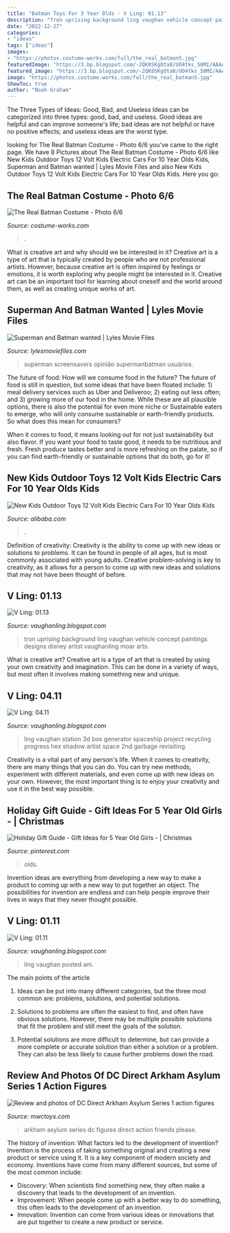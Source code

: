 ```yaml
---
title: "Batman Toys For 3 Year Olds - V Ling: 01.13"
description: "Tron uprising background ling vaughan vehicle concept paintings designs disney artist vaughanling moar arts"
date: "2022-12-27"
categories:
- "ideas"
tags: ["ideas"]
images:
- "https://photos.costume-works.com/full/the_real_batman5.jpg"
featuredImage: "https://3.bp.blogspot.com/-2QK8SKgOta8/UO4tks_50MI/AAAAAAAAHOQ/Lqy4uiZElrM/s1600/bridgebgb.jpg"
featured_image: "https://3.bp.blogspot.com/-2QK8SKgOta8/UO4tks_50MI/AAAAAAAAHOQ/Lqy4uiZElrM/s1600/bridgebgb.jpg"
image: "https://photos.costume-works.com/full/the_real_batman5.jpg"
ShowToc: true
author: "Noah Graham"
---
```



The Three Types of Ideas: Good, Bad, and Useless
Ideas can be categorized into three types: good, bad, and useless. Good ideas are helpful and can improve someone's life; bad ideas are not helpful or have no positive effects; and useless ideas are the worst type.

	

		
looking for The Real Batman Costume - Photo 6/6 you've came to the right page. We have 8 Pictures about The Real Batman Costume - Photo 6/6 like New Kids Outdoor Toys 12 Volt Kids Electric Cars For 10 Year Olds Kids, Superman and Batman wanted | Lyles Movie Files and also New Kids Outdoor Toys 12 Volt Kids Electric Cars For 10 Year Olds Kids. Here you go:
		
    
## The Real Batman Costume - Photo 6/6

<img loading=lazy src="https://photos.costume-works.com/full/the_real_batman5.jpg" onerror="this.onerror=null;this.src='https://tse3.mm.bing.net/th?id=OIP.LPjOwI4ot_Aqe6FGwP_dfAHaKP&amp;pid=15.1';" alt="The Real Batman Costume - Photo 6/6">

_Source: costume-works.com_

>. 

	

What is creative art and why should we be interested in it?
Creative art is a type of art that is typically created by people who are not professional artists. However, because creative art is often inspired by feelings or emotions, it is worth exploring why people might be interested in it. Creative art can be an important tool for learning about oneself and the world around them, as well as creating unique works of art.

    
## Superman And Batman Wanted | Lyles Movie Files

<img loading=lazy src="https://lylesmoviefiles.com/wp-content/uploads/2013/06/superman-and-batman-wanted.jpg" onerror="this.onerror=null;this.src='https://tse4.mm.bing.net/th?id=OIP.czdfjFpmcWjV7xqZawYtQgHaFj&amp;pid=15.1';" alt="Superman and Batman wanted | Lyles Movie Files">

_Source: lylesmoviefiles.com_

>superman screensavers opinião supermanbatman usuários. 

	

The future of food: How will we consume food in the future?
The future of food is still in question, but some ideas that have been floated include: 1) meal delivery services such as Uber and Deliveroo; 2) eating out less often; and 3) growing more of our food in the home. 
While these are all plausible options, there is also the potential for even more niche or Sustainable eaters to emerge, who will only consume sustainable or earth-friendly products. So what does this mean for consumers? 

When it comes to food, it means looking out for not just sustainability but also flavor. If you want your food to taste good, it needs to be nutritious and fresh. Fresh produce tastes better and is more refreshing on the palate, so if you can find earth-friendly or sustainable options that do both, go for it!

    
## New Kids Outdoor Toys 12 Volt Kids Electric Cars For 10 Year Olds Kids

<img loading=lazy src="https://sc01.alicdn.com/kf/H214f5c35f335489ab0ac57032c94df26n/239287015/H214f5c35f335489ab0ac57032c94df26n.jpg" onerror="this.onerror=null;this.src='https://tse3.mm.bing.net/th?id=OIP.n7Bdw2uPSKF_65D1Aq6w5gHaGh&amp;pid=15.1';" alt="New Kids Outdoor Toys 12 Volt Kids Electric Cars For 10 Year Olds Kids">

_Source: alibaba.com_

>. 

	

Definition of creativity:
Creativity is the ability to come up with new ideas or solutions to problems. It can be found in people of all ages, but is most commonly associated with young adults. Creative problem-solving is key to creativity, as it allows for a person to come up with new ideas and solutions that may not have been thought of before.

    
## V Ling: 01.13

<img loading=lazy src="https://3.bp.blogspot.com/-2QK8SKgOta8/UO4tks_50MI/AAAAAAAAHOQ/Lqy4uiZElrM/s1600/bridgebgb.jpg" onerror="this.onerror=null;this.src='https://tse2.mm.bing.net/th?id=OIP.IyaIo-KsvvLd9n114rEDagHaEK&amp;pid=15.1';" alt="V Ling: 01.13">

_Source: vaughanling.blogspot.com_

>tron uprising background ling vaughan vehicle concept paintings designs disney artist vaughanling moar arts. 

	

What is creative art?
Creative art is a type of art that is created by using your own creativity and imagination. This can be done in a variety of ways, but most often it involves making something new and unique.

    
## V Ling: 04.11

<img loading=lazy src="https://1.bp.blogspot.com/-S9KVQ7RIOZI/TaaUcKQQkmI/AAAAAAAAEOA/Nc174bc4H5M/s640/station-2nd-pass-long-shotb.jpg" onerror="this.onerror=null;this.src='https://tse4.mm.bing.net/th?id=OIP.QhKd8x-F77Ivg5V6Ycda7wHaEe&amp;pid=15.1';" alt="V Ling: 04.11">

_Source: vaughanling.blogspot.com_

>ling vaughan station 3d box generator spaceship project recycling progress hex shadow artist space 2nd garbage revisiting. 

	

Creativity is a vital part of any person's life. When it comes to creativity, there are many things that you can do. You can try new methods, experiment with different materials, and even come up with new ideas on your own. However, the most important thing is to enjoy your creativity and use it in the best way possible.

    
## Holiday Gift Guide - Gift Ideas For 5 Year Old Girls - | Christmas

<img loading=lazy src="https://i.pinimg.com/736x/61/08/31/61083158b272914ae629d810066fd71a.jpg" onerror="this.onerror=null;this.src='https://tse1.mm.bing.net/th?id=OIP.PADedX5_5PWJu7tz_FckjAHaLG&amp;pid=15.1';" alt="Holiday Gift Guide - Gift Ideas for 5 Year Old Girls - | Christmas">

_Source: pinterest.com_

>olds. 

	

Invention ideas are everything from developing a new way to make a product to coming up with a new way to put together an object. The possibilities for invention are endless and can help people improve their lives in ways that they never thought possible.

    
## V Ling: 01.11

<img loading=lazy src="http://4.bp.blogspot.com/_annTPGBcsB4/TUUN6E3R7RI/AAAAAAAAEMk/HV8_6Jkf66g/s1600/IMGP7490.JPG" onerror="this.onerror=null;this.src='https://tse2.mm.bing.net/th?id=OIP.AXV22Q_zJynpfZcOHx_RFAHaLI&amp;pid=15.1';" alt="V Ling: 01.11">

_Source: vaughanling.blogspot.com_

>ling vaughan posted am. 

	

The main points of the article
1. Ideas can be put into many different categories, but the three most common are: problems, solutions, and potential solutions.
2. Solutions to problems are often the easiest to find, and often have obvious solutions. However, there may be multiple possible solutions that fit the problem and still meet the goals of the solution.

3. Potential solutions are more difficult to determine, but can provide a more complete or accurate solution than either a solution or a problem. They can also be less likely to cause further problems down the road.

    
## Review And Photos Of DC Direct Arkham Asylum Series 1 Action Figures

<img loading=lazy src="http://www.mwctoys.com/images1/review_aas1_1.jpg" onerror="this.onerror=null;this.src='https://tse1.mm.bing.net/th?id=OIP.9g8gmOa6rezAmEkmIa5G1AHaLJ&amp;pid=15.1';" alt="Review and photos of DC Direct Arkham Asylum Series 1 action figures">

_Source: mwctoys.com_

>arkham asylum series dc figures direct action friends please. 

	

The history of invention: What factors led to the development of invention?
Invention is the process of taking something original and creating a new product or service using it. It is a key component of modern society and economy. Inventions have come from many different sources, but some of the most common include: 
- Discovery: When scientists find something new, they often make a discovery that leads to the development of an invention. 
- Improvement: When people come up with a better way to do something, this often leads to the development of an invention. 
- Innovation: Invention can come from various ideas or innovations that are put together to create a new product or service.

